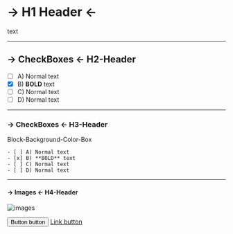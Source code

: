 # -> H1 Header <-
text

----

## -> CheckBoxes <- H2-Header

- [ ] A) Normal text
- [x] B) **BOLD** text
- [ ] C) Normal text
- [ ] D) Normal text

----

### -> CheckBoxes <- H3-Header

Block-Background-Color-Box
```
- [ ] A) Normal text
- [x] B) **BOLD** text
- [ ] C) Normal text
- [ ] D) Normal text
```
----

#### -> Images <- H4-Header

![images](http://www.spongebob-spiele.net/images/spongebob.png)


<button class="btn" type="button">Button button</button>
<a class="btn" href="#" role="button">Link button</a>









